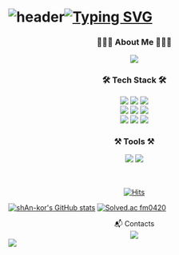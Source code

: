 # ![header](https://capsule-render.vercel.app/api?type=waving&color=6994CDEE&text=&animation=twinkling&height=80)[![Typing SVG](https://readme-typing-svg.demolab.com?font=Alkatra&weight=500&size=45&duration=3500&pause=3&color=6994CDEE&center=false&vCenter=false&multiline=true&repeat=false&width=1000&height=100&lines=Welcome+to+shAn-kor's+GitHub!👋)](https://git.io/typing-svg)

<div align="center">
<h3>👨🏻‍💻 About Me 👨🏻‍💻</h3>
<a href="https://liberating-rotate-37b.notion.site/Hi-I-m-Seonghun-1687029c46f1809389e0f6b10199d04a?pvs=4">
<Img src="https://img.shields.io/badge/Notion-000000?style=flat-square&amp;logo=Notion&amp;logoColor=white"/>
</a>
<h3 align="center"> 🛠 Tech Stack 🛠 </h3>
<Img src="https://img.shields.io/badge/Java-007396?style=flat-square&amp;logo=java&amp;logoColor=white"/>
<Img src="https://img.shields.io/badge/Spring-6DB33F?style=flat-square&amp;logo=Spring&amp;logoColor=white"/>
<Img src="https://img.shields.io/badge/SpringBoot-6DB33F?style=flat-square&amp;logo=SpringBoot&amp;logoColor=white"/>
<br>
<Img src="https://img.shields.io/badge/HTML5-E34F26?style=flat-square&amp;logo=html5&amp;logoColor=white"/>
<Img src="https://img.shields.io/badge/CSS3-1572B6?style=flat-square&amp;logo=css3&amp;logoColor=white"/>
<Img src="https://img.shields.io/badge/Javascript-F7DF1E?style=flat-square&amp;logo=javascript&amp;logoColor=white"/>
<br>
<Img src="https://img.shields.io/badge/MySQL-4479A1?style=flat-square&amp;logo=MySQL&amp;logoColor=white"/>
<Img src="https://img.shields.io/badge/PostgreSQL-4169E1?style=flat-square&amp;logo=PostgreSQL&amp;logoColor=white"/>
<Img src="https://img.shields.io/badge/JPA-6DB33F?style=flat-square&amp;logo=Hibernate&amp;logoColor=white"/>

<h3>⚒️ Tools ⚒️</h3>
<Img src="https://img.shields.io/badge/IntelliJ IDEA-000000?style=flat-square&amp;logo=IntellijIdea&amp;logoColor=white"/>
<Img src="https://img.shields.io/badge/GIT-F05032?style=flat-square&amp;logo=git&amp;logoColor=white"/>


<br>
<br>
<br>

[![Hits](https://hits.seeyoufarm.com/api/count/incr/badge.svg?url=https%3A%2F%2Fgithub.com%2FshAn-kor&count_bg=%2379C83D&title_bg=%23555555&icon=&icon_color=%23E7E7E7&title=hits&edge_flat=false)](https://hits.seeyoufarm.com)

</div>

[![shAn-kor's GitHub stats](https://github-readme-stats.vercel.app/api?username=shAn-kor&show_icons=true&theme=radical)](https://github.com/anuraghazra/github-readme-stats)
[![Solved.ac
fm0420](http://mazassumnida.wtf/api/generate_badge?boj=fm0420)](https://solved.ac/fm0420)

<div align=center>
📬 Contacts
  <br>
<a href="kjn0406@gmail.com">
<Img src="https://img.shields.io/badge/Gmail-EA4335?style=flat-square&amp;logo=Gmail&amp;logoColor=white"/>
</a>
</div>

<a href="https://hhpluscertificateofcompletion.oopy.io/">
  <img src="https://static.spartacodingclub.kr/hanghae99/plus/completion/badge_brown.svg" />
</a>


<!--
**shAn-kor/shAn-kor** is a ✨ _special_ ✨ repository because its `README.md` (this file) appears on your GitHub profile.

Here are some ideas to get you started:

- 🔭 I’m currently working on ...
- 🌱 I’m currently learning ...
- 👯 I’m looking to collaborate on ...
- 🤔 I’m looking for help with ...
- 💬 Ask me about ...
- 📫 How to reach me: ...
- 😄 Pronouns: ...
- ⚡ Fun fact: ...
-->

